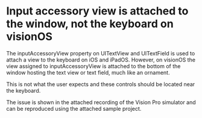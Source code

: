 # Input accessory view is attached to the window, not the keyboard on visionOS

The inputAccessoryView property on UITextView and UITextField is used to attach a view to the keyboard on iOS and iPadOS. However, on visionOS the view assigned to inputAccessoryView is attached to the bottom of the window hosting the text view or text field, much like an ornament.

This is not what the user expects and these controls should be located near the keyboard.

The issue is shown in the attached recording of the Vision Pro simulator and can be reproduced using the attached sample project.
